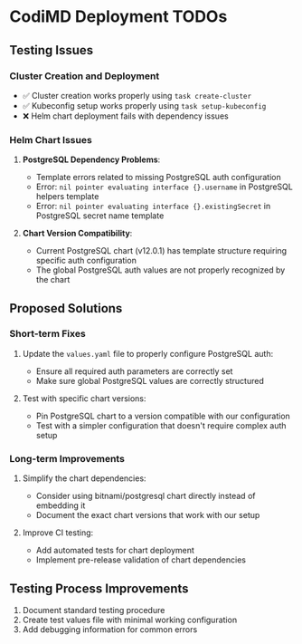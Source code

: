 # CodiMD Deployment TODOs

## Testing Issues

### Cluster Creation and Deployment
- ✅ Cluster creation works properly using `task create-cluster`
- ✅ Kubeconfig setup works properly using `task setup-kubeconfig`
- ❌ Helm chart deployment fails with dependency issues

### Helm Chart Issues
1. **PostgreSQL Dependency Problems**:
   - Template errors related to missing PostgreSQL auth configuration
   - Error: `nil pointer evaluating interface {}.username` in PostgreSQL helpers template
   - Error: `nil pointer evaluating interface {}.existingSecret` in PostgreSQL secret name template

2. **Chart Version Compatibility**:
   - Current PostgreSQL chart (v12.0.1) has template structure requiring specific auth configuration
   - The global PostgreSQL auth values are not properly recognized by the chart

## Proposed Solutions

### Short-term Fixes
1. Update the `values.yaml` file to properly configure PostgreSQL auth:
   - Ensure all required auth parameters are correctly set
   - Make sure global PostgreSQL values are correctly structured

2. Test with specific chart versions:
   - Pin PostgreSQL chart to a version compatible with our configuration
   - Test with a simpler configuration that doesn't require complex auth setup

### Long-term Improvements
1. Simplify the chart dependencies:
   - Consider using bitnami/postgresql chart directly instead of embedding it
   - Document the exact chart versions that work with our setup

2. Improve CI testing:
   - Add automated tests for chart deployment
   - Implement pre-release validation of chart dependencies

## Testing Process Improvements
1. Document standard testing procedure
2. Create test values file with minimal working configuration
3. Add debugging information for common errors